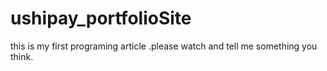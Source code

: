 # ushipay_portfolioSite

this is my first programing article .please watch and tell me something you think.
